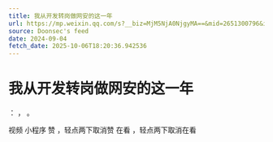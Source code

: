```yaml
---
title: 我从开发转岗做网安的这一年
url: https://mp.weixin.qq.com/s?__biz=MjM5NjA0NjgyMA==&mid=2651300796&idx=1&sn=af2725e50e585189509f5b61c5e5edec
source: Doonsec's feed
date: 2024-09-04
fetch_date: 2025-10-06T18:20:36.942536
---
```


# 我从开发转岗做网安的这一年

：
，
。

视频
小程序
赞
，轻点两下取消赞
在看
，轻点两下取消在看